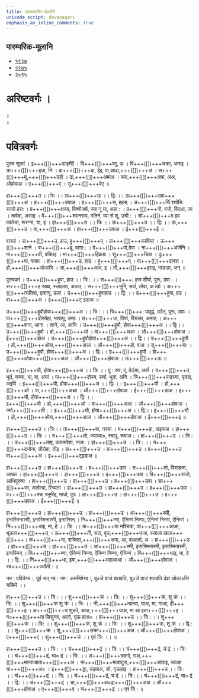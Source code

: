 ```yaml
---
title: उदकशान्ति-सामानि 
unicode_script: devanagari  
emphasis_as_inline_comments: true
---   
```


## पारम्परिक-मूलानि

- [१९३७](https://archive.org/stream/sAmaveda-jaiminIya-paravastu-paramparA-docs/sAmaveda-paravastu-1937#page/n12/mode/1up)
- [१९७५](https://archive.org/stream/sAmaveda-jaiminIya-paravastu-paramparA-docs/sAmaveda-paravastu-1975#page/n13/mode/2up)
- [२०१५](https://archive.org/stream/sAmaveda-jaiminIya-paravastu-paramparA-docs/AASHEERVACHANA%20SAAMAANI#mode/1up)


<div class="js_include" url="../../misc-devas/paravastu-saama/sadasaspatim.md"  newLevelForH1="2" includeTitle="true"> </div>  
<div class="js_include" url="../../indra/paravastu-saama/nAnadam.md"  newLevelForH1="2" includeTitle="true"> </div>  
<div class="js_include" url="../../misc-devas/paravastu-saama/brahma-jajJNAnam.md"  newLevelForH1="2" includeTitle="true"> </div>  
<div class="js_include" url="../../misc-devas/paravastu-saama/vyAhRti-sAmAni.md"  newLevelForH1="2" includeTitle="true"> </div>  
<div class="js_include" url="../../misc-devas/paravastu-saama/varuNa-sUktam.md"  newLevelForH1="2" includeTitle="true"> </div>  
<div class="js_include" url="../../indra/paravastu-saama/rathantaram.md"  newLevelForH1="2" includeTitle="true"> </div>  
<div class="js_include" url="../../agni/paravastu-saama/agne-raxa.md"  newLevelForH1="2" includeTitle="true"> </div>  
<div class="js_include" url="../../agni/paravastu-saama/A-vo-rAjAnam.md"  newLevelForH1="2" includeTitle="true"> </div>  
<div class="js_include" url="../../indra/paravastu-saama/vishvato-dAvan.md"  newLevelForH1="2" includeTitle="true"> </div>  
<div class="js_include" url="../../agni/paravastu-saama/mUrdhAnam-divaH.md"  newLevelForH1="2" includeTitle="true"> </div>  
<div class="js_include" url="../../agni/paravastu-saama/vAravantIyam.md"  newLevelForH1="2" includeTitle="true"> </div>  
<div class="js_include" url="../../soma/paravastu-saama/yauktAshvam.md"  newLevelForH1="2" includeTitle="true"> </div>  
<div class="js_include" url="../../soma/paravastu-saama/abhi-priyANi-pavate.md"  newLevelForH1="2" includeTitle="true"> </div>  
<div class="js_include" url="../../indra/paravastu-saama/gauShUktam.md"  newLevelForH1="2" includeTitle="true"> </div>  
<div class="js_include" url="../../indra/paravastu-saama/Ashva-sUktam.md"  newLevelForH1="2" includeTitle="true"> </div>  

<div class="js_include" url="../../misc-devas/paravastu-saama/ka-IM-vyaktAH.md"  newLevelForH1="2" includeTitle="true"> </div> 

<div class="js_include" url="../../agni/paravastu-saama/jarAbodha.md"  newLevelForH1="2" includeTitle="true"> </div>  

<div class="js_include" url="../../indra/paravastu-saama/shrAyantIyam.md"  newLevelForH1="2" includeTitle="true"> </div> 

<div class="js_include" url="../../soma/paravastu-saama/sakhAya-A-ni-ShIdata.md"  newLevelForH1="2" includeTitle="true"> </div> 

<div class="js_include" url="../../indra/paravastu-saama/vAmadevyam.md"  newLevelForH1="2" includeTitle="true"> </div> 

# अरिष्टवर्गः ।
<div class="js_include" url="../../agni/paravastu-saama/abodhyagniH.md"  newLevelForH1="2" includeTitle="true"> </div>  

<div class="js_include" url="../../misc-devas/paravastu-saama/mahi-trINAm.md"  newLevelForH1="2" includeTitle="true"> </div>
 
<div class="js_include" url="../../indra/paravastu-saama/tvAvataH.md"  newLevelForH1="2" includeTitle="true"> </div> 
 
<div class="js_include" url="../../indra/paravastu-saama/indran-naro-grAma-geyam.md"  newLevelForH1="2" includeTitle="true"> </div>

<div class="js_include" url="../../misc-devas/paravastu-saama/tyamU-Shu.md"  newLevelForH1="2" includeTitle="true"> </div> 

<div class="js_include" url="../../indra/paravastu-saama/trAtAram-indram.md"  newLevelForH1="2" includeTitle="true"> </div>

 
<div class="js_include" url="../../soma/paravastu-saama/AdIShAdiyyam.md"  newLevelForH1="2" includeTitle="true"> </div> ॥
 
<div class="js_include" url="../../soma/paravastu-saama/dIrgham.md"  newLevelForH1="2" includeTitle="true"> </div> ॥

<div class="js_include" url="../../misc-devas/paravastu-saama/varuNa-pAsham.md"  newLevelForH1="2" includeTitle="true"> </div> 

<div class="js_include" url="../../agni/paravastu-saama/agnir-mUrdhA.md"  newLevelForH1="2" includeTitle="true"> </div> 

<div class="js_include" url="../../agni/paravastu-saama/agna-AyUMShi.md"  newLevelForH1="2" includeTitle="true"> </div> 


# पवित्रवर्गः

<div class="js_include" url="../../misc-devas/Rk/Apo-hi-ShThA.md"  newLevelForH1="2" includeTitle="true"> </div> 

<div class="js_include" url="../../soma/paravastu-saama/tarat-sa-mandI.md"  newLevelForH1="2" includeTitle="true"> </div> 

<div class="js_include" url="../../soma/Rk/yaH-pAvamAnIH.md"  newLevelForH1="2" includeTitle="true"> </div> 

<div class="js_include" url="../../indra/paravastu-saama/eto-nvindram.md"  newLevelForH1="2" includeTitle="true"> </div> 

<div class="js_include" url="../../misc-devas/paravastu-saama/somaM-rAjAnam.md"  newLevelForH1="2" includeTitle="true"> </div> 

<div class="js_include" url="../../indra/paravastu-saama/yata-indra.md"  newLevelForH1="2" includeTitle="true"> </div> 

<div class="js_include" url="../../misc-devas/paravastu-saama/brahma-jajJNAnam.md"  newLevelForH1="2" includeTitle="true"> </div> 

<div class="js_include" url="../../misc-devas/paravastu-saama/pavitran-te.md"  newLevelForH1="2" includeTitle="true"> </div> 
 

<div class="js_include" url="../../agni/paravastu-saama/barhiShIyam.md"  newLevelForH1="2" includeTitle="true"> </div> 

<div class="js_include" url="../../indra/paravastu-saama/tan-te-madam.md"  newLevelForH1="2" includeTitle="true"> </div> 

<div class="js_include" url="../../agni/paravastu-saama/IDiShva.md"  newLevelForH1="2" includeTitle="true"> </div> 

<div class="js_include" url="../../agni/paravastu-saama/yadvA.md"  newLevelForH1="2" includeTitle="true"> </div> 

<div class="js_include" url="../../agni/paravastu-saama/sanAd-agne.md"  newLevelForH1="2" includeTitle="true"> </div>

<div class="js_include" url="../../agni/paravastu-saama/tvAm-agne-vasUn.md"  newLevelForH1="2" includeTitle="true"> </div>

<div class="js_include" url="../../misc-devas/paravastu-saama/praitu-brahmaNas-patiH.md"  newLevelForH1="2" includeTitle="true"> </div>

<div class="js_include" url="../../misc-devas/paravastu-saama/idaM-viShNur-vAravantIyam.md"  newLevelForH1="2" includeTitle="true"> </div>


<div class="js_include" url="../../agni/paravastu-saama/agniM-hotAram.md"  newLevelForH1="2" includeTitle="true"> </div>

 
पुरुष सूक्तं । इ+++([])+++दाङ्मॆऎ । वि+++([])+++ष्णू, उः । वि+++([])+++चक्रा, अमाइ । त्रा+++([])+++इधा, नि । दा+++([])+++दा, ईइ, पा,आदा,+++([])+++अं । स+++([])+++मू,+++([])+++उहो । ढा,+++([])+++अमाअ । स्या,+++([])+++अपा, अअ, औहोवाअ । ए+++([])+++ए ।  सु+++([])+++वॆए  ॥


हा+++([])+++उ ।।त्रिः ।। ऊ+++([])+++ऊ ।। द्विः ।। ऊ+++([])+++उवा+++([])+++अ । ह+++([])+++उवाअ । 
ह+++([])+++स्, हहस् । अ+++([])+++र्चि श्शोचि स्तपो हराः । प्र+++([])+++क्षस्य, विष्णोअर्ष, स्या नू मा, 
अहा : ।  प्र+++([])+++नो, वचो, विदधा, जा । तावेदा, असाइ । वै+++([])+++श्वानराय, मतिर्न, 
व्या से शू, उची :  । सो+++([])+++म इव पवतेचा, रूरग्ना, या, इ । हा+++([])+++उ ।। त्रिः ।। 
ऊ+++([])+++उ ।। द्विः ।।  ऊ,+++([])+++उ । वा,+++([])+++अ । हा+++([])+++उवाअ । ई+++([])+++ई ॥

 
वाराहं । हा+++([])+++उ, हाउ, हु+++([])+++प् । प्रा+++([])+++कावियां । ऊ+++([])+++शाने ।  वा+++([])+++ब्रू, वाणा : । दे+++([])+++वो,देवा । ना+++([])+++अंजॆनि ।  मा+++([])+++वी, वक्तिइ । मा+++([])+++हिव्रताः ।  शू+++([])+++चिबा । दुः+++([])+++पा, वाकाः । हा+++([])+++उ, हाउ । हु+++([])+++प् । पा+++([])+++दावरा ।  हो,+++([])+++ओआभि । आ,+++([])+++अअ, इ । ती,+++([])+++इराइ, भांङङा, अन् ॥


पुरुषव्रतं । उ+++([])+++हुवा, हाउ ।। त्रि : ।। स+++([])+++: हस्र शीर्षा, पुरू, उषा :  । स+++([])+++ह  स्राक्ष, स्साहस्रा, अपात् । स+++([])+++भूमिं, सर्वा, तोवा, अ र्त्वा ।    अ+++([])+++त्यतिष्ठ, द्दाशांगू, उलां । उ+++([])+++हुवाहाउ ।। द्विः ।। उ+++([])+++हुवा, हउ । वा+++([])+++अ । इ+++([])+++ट्
इडाअ ॥


उ+++([])+++हुवौहोवा+++([])+++अ ।। त्रि : ।। त्रि+++([])+++: पादूर्द्व, उदैत्, पुरू, उषाः । पा+++([])+++दोस्येहा, भावत्पू, उनाः । त+++([])+++धा, विष्वं, वियक्रा, अमात् । अ+++([])+++शना, आना । शाने, आ, आभि । उ+++([])+++हुवौ, होवा+++([])+++अ ।। द्विः।। उ+++([])+++हुवौ । हो,+++([])+++ओ । वा+++([])+++अआ । 
औ+++([])+++होवाअ । ई+++([])+++डाअ । उ+++([])+++हुवौहोवा+++([])+++अ ।। द्विः।। उ+++([])+++हुवौ । 
हो,+++([])+++ओवा,+++([])+++अआ । औ+++([])+++हो, वाअ । सू+++([])+++वाः । उ+++([])+++हुवौ, होवा+++([])+++अ ।। द्विः।। उ+++([])+++हुवौ ।   हो+++([])+++ओवा+++([])+++अअ ।  औ+++([])+++होवाअ । ऊ+++([])+++ऊ ॥


इ+++([])+++यौ, होवा+++([])+++अ ।। त्रिः ।। पु     : रुष, ए, वेदंसा, अर्वां । य+++([])+++त् भूतं, यच्चा, भा, वा, अयां । पा+++([])+++दोस्य, सर्वा, भूता, अनि । त्रि+++([])+++पादस्या, मृतंदा, अइवि । इ+++([])+++यौ, होवा+++([])+++अ ।। द्विः ।। इ+++([])+++यौ । हो,+++([])+++ओ । 
वा,+++([])+++अआ । औ+++([])+++होवाअ । ई+++([])+++डाअ । इ+++([])+++यौ, होवा+++([])+++अ ।। द्विः ।।  
इ+++([])+++यौ । हो,+++([])+++ओ । वा+++([])+++अआ । औ+++([])+++होवाअ । ज्यो+++([])+++ती : । इ+++([])+++यौ, होवा+++([])+++अ ।। द्विः।। इ+++([])+++यौ । हो,+++([])+++ओवा,+++([])+++अआ । औ+++([])+++होवाअ । 
ई+++([])+++इ ॥


हा+++([])+++उ ।।त्रिः।। ता+++([])+++वा, नस्या । म+++([])+++हा, अइमाअ । हा+++([])+++उ ।। त्रिः ।। त+++([])+++तो, ज्याय्या०, श्चापू, रूषाअ :  । हा+++([])+++उ ।। त्रि : ।। उ+++([])+++तामृ, तत्वस्येशा, नाअ: । हा+++([])+++उ ।। त्रि : ।।  य+++([])+++दन्येना, तीरोहा, तीइ । हा+++([])+++उ । हा+++([])+++उ । ह+++([])+++उ वा+++([])+++अ । इ+++([])+++ट्इडाअ ॥


हा+++([])+++उ । हा+++([])+++उ । ह+++([])+++उवा । त+++([])+++तो, विराडजा, आयत । हा+++([])+++उ । हा+++([])+++उ । 
ह+++([])+++उवा । वि+++([])+++राजो, आधिपूरुषाः । हा+++([])+++उ । हा+++([])+++उ । ह+++([])+++उवा । 
सा+++([])+++जा, अतोत्या, रिच्यता । हा+++([])+++उ । हा+++([])+++उ । ह+++([])+++उवा । प+++([])+++श्चा थ्भूमीइ, माधो, पूरः । हा+++([])+++उ । हा+++([])+++उ । ह+++([])+++उवाअ । ई+++([])+++ई ॥



हा+++([])+++उ । हा+++([])+++उ । हा+++([])+++उ । आ+++([])+++स्मी, इनास्मिनास्मी, इनास्मिनास्मी, इनास्मिन् । 
नि+++([])+++म्णा, ऐनिम्णं निम्णा, ऐनिम्णं निम्णा, ऐनिम्णं । नि+++([])+++धाइ, मा, हे ।। त्रिः ।। क+++([])+++या नश्चित्रा, त्रा+++([])+++आआ, भूऊवा+++([])+++त् । ऊ+++([])+++ती, सदा, वॄउ,+++([])+++धाअ, स्साआ
खाअ+++([])+++। क+++([])+++या, शचिष्ठा,+++([])+++अया, आ, वाआर्ता, अ । हा+++([])+++उ । हा+++([])+++उ । 
हा+++([])+++उ । आ+++([])+++स्मी, इनास्मिनास्मी, इनास्मिनास्मी, इनास्मिन् । नि+++([])+++म्णा, ऐनिम्णं निम्णा, ऐनिम्णं निम्णा, ऐनिम्णं ।  नि+++([])+++धाइ, मा, हे ।। द्वि: ।। नि+++([])+++धा, इमा,+++([])+++अहाआआ । औ+++([])+++होवाअ । स्व+++([])+++र्ज्योती : ॥



नम : पवित्रेभ्य :, पूर्व सत् भ्य : नम : कमनिषेभ्य :, यु०जे वाजं शतवति, यु०जे वाजं शतवति देवा ओका०सि चक्रिरे ।। 

हा+++([])+++उ ।। त्रि : ।। शु+++([])+++क्रं ।। त्रि: ।। शु+++([])+++क्रं, शु क्रं ।। त्रि: ।। शु+++([])+++क्रं शू क्रं ।। त्रिः ।। 
नी,+++([])+++त्वान्वा, याअ, मा, गाआ, ही+++([])+++इ । अ+++([])+++यं शुक्रो, आअ,+++([])+++याअ, मा आ इता+++([])+++इ । ग०+++([])+++ता सिसुन्वा, आतो, गृऊ हाअ० । हा+++([])+++उ ।। त्रि : ।। शु+++([])+++क्रं ।। त्रि: ।। शु+++([])+++क्रं,  शु क्रं ।। त्रि: ।। शु+++([])+++क्रं, शू क्रं ।। द्वि : ।। शु+++([])+++क्रं । शू,+++([])+++उक्रा+++([])+++अअ । औ+++([])+++होवाअ । ए+++([])+++ए । शु+++([])+++क्रं ।। एवं  त्रि: ।। ॥


हा+++([])+++उ ।। त्रि : ।। चं+++([])+++द्रं ।। त्रि:।। चं+++([])+++द्रं, चं द्रं ।। त्रि: ।। चं+++([])+++द्रं, चा० द्रं ।। त्रि: ।। अ+++([])+++त्रहगो, राअ,+++([])+++मान्वाआता+++([])+++अ । ना+++([])+++मत्वष्टुरा,+++([])+++आपाइ, च्याआ
या+++([])+++अ० । इ+++([])+++द्धा, चंद्रमाअ, सो, गृऊहाइ । हा+++([])+++उ ।। त्रि : ।। चं+++([])+++द्रं ।। त्रि: ।। 
चं+++([])+++द्रं, चं द्रं ।। त्रि :।। चं+++([])+++द्रं, चा० द्रं ।। द्वि: ।। चं+++([])+++द्रं । चा,+++([])+++अ०द्रा+++([])+++अअ । औ+++([])+++होवाअ । ए+++([])+++ए । चं+++([])+++द्रं ।। एवं त्रि : ॥


<div class="js_include" url="../../misc-devas/paravastu-saama/setUMs-tara.md"  newLevelForH1="2" includeTitle="true"> </div> 


